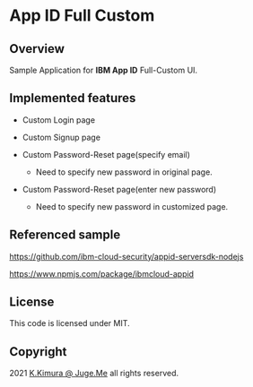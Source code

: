# App ID Full Custom

## Overview

Sample Application for **IBM App ID** Full-Custom UI.


## Implemented features

- Custom Login page

- Custom Signup page

- Custom Password-Reset page(specify email)

  - Need to specify new password in original page.

- Custom Password-Reset page(enter new password)

  - Need to specify new password in customized page.


## Referenced sample

https://github.com/ibm-cloud-security/appid-serversdk-nodejs

https://www.npmjs.com/package/ibmcloud-appid


## License

This code is licensed under MIT.


## Copyright

2021 [K.Kimura @ Juge.Me](https://github.com/dotnsf) all rights reserved.
